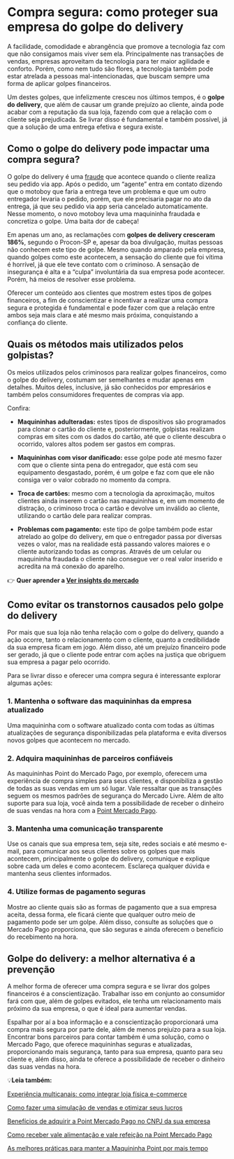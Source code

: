 # Compra segura: como proteger sua empresa do golpe do delivery

A facilidade, comodidade e abrangência que promove a tecnologia faz com que não consigamos mais viver sem ela. Principalmente nas transações de vendas, empresas aproveitam da tecnologia para ter maior agilidade e conforto. Porém, como nem tudo são flores, a tecnologia também pode estar atrelada a pessoas mal-intencionadas, que buscam sempre uma forma de aplicar golpes financeiros.

Um destes golpes, que infelizmente cresceu nos últimos tempos, é o **golpe do delivery**, que além de causar um grande prejuízo ao cliente, ainda pode acabar com a reputação da sua loja, fazendo com que a relação com o cliente seja prejudicada. Se livrar disso é fundamental e também possível, já que a solução de uma entrega efetiva e segura existe.

## **Como o golpe do delivery pode impactar uma compra segura?**

O golpe do delivery é uma [fraude](https://meubolso.mercadopago.com.br/proteger-loja-de-fraudes-maquininha-de-cartao) que acontece quando o cliente realiza seu pedido via app. Após o pedido, um “agente” entra em contato dizendo que o motoboy que faria a entrega teve um problema e que um outro entregador levaria o pedido, porém, que ele precisaria pagar no ato da entrega, já que seu pedido via app seria cancelado automaticamente. Nesse momento, o novo motoboy leva uma maquininha fraudada e concretiza o golpe. Uma baita dor de cabeça!

Em apenas um ano, as reclamações com **golpes de delivery cresceram 186%**, segundo o Procon-SP e, apesar da boa divulgação, muitas pessoas não conhecem este tipo de golpe. Mesmo quando amparado pela empresa, quando golpes como este acontecem, a sensação do cliente que foi vítima é horrível, já que ele teve contato com o criminoso. A sensação de insegurança é alta e a “culpa” involuntária da sua empresa pode acontecer. Porém, há meios de resolver esse problema.

Oferecer um conteúdo aos clientes que mostrem estes tipos de golpes financeiros, a fim de conscientizar e incentivar a realizar uma compra segura e protegida é fundamental e pode fazer com que a relação entre ambos seja mais clara e até mesmo mais próxima, conquistando a confiança do cliente.

## **Quais os métodos mais utilizados pelos golpistas?**

Os meios utilizados pelos criminosos para realizar golpes financeiros, como o golpe do delivery, costumam ser semelhantes e mudar apenas em detalhes. Muitos deles, inclusive, já são conhecidos por empresários e também pelos consumidores frequentes de compras via app.

Confira:

- **Maquininhas adulteradas:** estes tipos de dispositivos são programados para clonar o cartão do cliente e, posteriormente, golpistas realizam compras em sites com os dados do cartão, até que o cliente descubra o ocorrido, valores altos podem ser gastos em compras.

- **Maquininhas com visor danificado:** esse golpe pode até mesmo fazer com que o cliente sinta pena do entregador, que está com seu equipamento desgastado, porém, é um golpe e faz com que ele não consiga ver o valor cobrado no momento da compra.

- **Troca de cartões:** mesmo com a tecnologia da aproximação, muitos clientes ainda inserem o cartão nas maquininhas e, em um momento de distração, o criminoso troca o cartão e devolve um inválido ao cliente, utilizando o cartão dele para realizar compras.

- **Problemas com pagamento:** este tipo de golpe também pode estar atrelado ao golpe do delivery, em que o entregador passa por diversas vezes o valor, mas na realidade está passando valores maiores e o cliente autorizando todas as compras. Através de um celular ou maquininha fraudada o cliente não consegue ver o real valor inserido e acredita na má conexão do aparelho.

👉 **Quer aprender a [Ver insights do mercado](https://empresas.mercadopago.com.br/guia-do-omnichannel-para-ecommerce)**

## **Como evitar os transtornos causados pelo golpe do delivery**

Por mais que sua loja não tenha relação com o golpe do delivery, quando a ação ocorre, tanto o relacionamento com o cliente, quanto a credibilidade da sua empresa ficam em jogo. Além disso, até um prejuízo financeiro pode ser gerado, já que o cliente pode entrar com ações na justiça que obriguem sua empresa a pagar pelo ocorrido.

Para se livrar disso e oferecer uma compra segura é interessante explorar algumas ações:

### **1. Mantenha o software das maquininhas da empresa atualizado**

Uma maquininha com o software atualizado conta com todas as últimas atualizações de segurança disponibilizadas pela plataforma e evita diversos novos golpes que acontecem no mercado.

### **2. Adquira maquininhas de parceiros confiáveis**

As maquininhas Point do Mercado Pago, por exemplo, oferecem uma experiência de compra simples para seus clientes, e disponibiliza a gestão de todas as suas vendas em um só lugar. Vale ressaltar que as transações seguem os mesmos padrões de segurança do Mercado Livre. Além de alto suporte para sua loja, você ainda tem a possibilidade de receber o dinheiro de suas vendas na hora com a [Point Mercado Pago](https://meubolso.mercadopago.com.br/como-funciona-o-suporte-da-point-mercado-pago).

### **3. Mantenha uma comunicação transparente**

Use os canais que sua empresa tem, seja site, redes sociais e até mesmo e-mail, para comunicar aos seus clientes sobre os golpes que mais acontecem, principalmente o golpe do delivery, comunique e explique sobre cada um deles e como acontecem. Esclareça qualquer dúvida e mantenha seus clientes informados.

### **4. Utilize formas de pagamento seguras**

Mostre ao cliente quais são as formas de pagamento que a sua empresa aceita, dessa forma, ele ficará ciente que qualquer outro meio de pagamento pode ser um golpe. Além disso, consulte as soluções que o Mercado Pago proporciona, que são seguras e ainda oferecem o benefício do recebimento na hora.

## **Golpe do delivery: a melhor alternativa é a prevenção**

A melhor forma de oferecer uma compra segura e se livrar dos golpes financeiros é a conscientização. Trabalhar isso em conjunto ao consumidor fará com que, além de golpes evitados, ele tenha um relacionamento mais próximo da sua empresa, o que é ideal para aumentar vendas.

Espalhar por aí a boa informação e a conscientização proporcionará uma compra mais segura por parte dele, além de menos prejuízo para a sua loja. Encontrar bons parceiros para contar também é uma solução, como o Mercado Pago, que oferece maquininhas seguras e atualizadas, proporcionando mais segurança, tanto para sua empresa, quanto para seu cliente e, além disso, ainda te oferece a possibilidade de receber o dinheiro das suas vendas na hora.

💡**Leia também:**

[Experiência multicanais: como integrar loja física e-commerce](https://meubolso.mercadopago.com.br/empresas-multicanais-como-integrar-loja-e-e-commerce)

[Como fazer uma simulação de vendas e otimizar seus lucros](https://meubolso.mercadopago.com.br/como-realizar-simulacao-de-vendas-e-diversificar-formas-de-pagamento)

[Benefícios de adquirir a Point Mercado Pago no CNPJ da sua empresa](https://meubolso.mercadopago.com.br/beneficios-point-mercado-pago-cnpj-empresa)

[Como receber vale alimentação e vale refeição na Point Mercado Pago](https://meubolso.mercadopago.com.br/receber-vale-alimentacao-vale-refeicao-point-mercado-pago)

[As melhores práticas para manter a Maquininha Point por mais tempo](https://meubolso.mercadopago.com.br/como-manter-vida-util-maquininha-point)